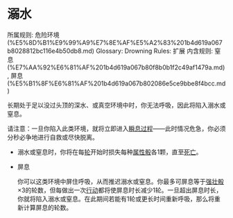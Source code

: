 # 溺水

所属规则: 危险环境 (%E5%8D%B1%E9%99%A9%E7%8E%AF%E5%A2%83%201b4d619a067b8028812bc116e4b50db8.md)
Glossary: Drowning
Rules: 扩展
内含规则: 窒息 (%E7%AA%92%E6%81%AF%201b4d619a067b80f8b0b1f2c49af1479a.md), 屏息 (%E5%B1%8F%E6%81%AF%201b4d619a067b802086e5ce9bbe8f4bcc.md)

长期处于足以没过头顶的深水、或真空环境中时，你无法呼吸，因此将陷入溺水或窒息。

请注意：一旦你陷入此类环境，就将立即进入[瞬息过程](%E7%9E%AC%E6%81%AF%E8%BF%87%E7%A8%8B%201b3d619a067b80aaa52efa8a891fe3ad.md)——此时情况危急，你必须分秒必争地进行自救或尽快脱离。

- 溺水或窒息时，你将在每[轮](%E8%BD%AE%201b3d619a067b80aeb62df5a99bfb8a82.md)开始时损失每种[属性骰](%E5%B1%9E%E6%80%A7%E9%AA%B0%201b3d619a067b80d2a1ebea63149d92fb.md)各1颗，直至[死亡](%E6%AD%BB%E4%BA%A1%201b4d619a067b809988d9f10a205eb317.md)。
- 屏息
    
    
    你可以这类环境中屏住呼吸，从而推迟溺水或窒息。你最多可屏息等于[强壮骰](%E5%BC%BA%E5%A3%AE%E9%AA%B0%201b3d619a067b806094ebcc0abdf4ba13.md)×3的轮数，但每做出一次[行动](%E8%A1%8C%E5%8A%A8%201b5d619a067b80358481f4e8946e320c.md)都将使屏息时长减少1轮。一旦超出屏息时长，你就将陷入溺水或窒息。在此期间若能有1轮或更长时间重新呼吸，那么将重新计算屏息的轮数。